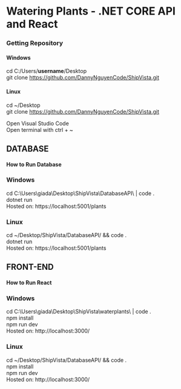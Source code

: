 # Watering Plants - .NET CORE API and React
### Getting Repository
#### Windows
cd C:/Users/**username**/Desktop <br>
git clone https://github.com/DannyNguyenCode/ShipVista.git <br>
#### Linux
cd ~/Desktop <br>
git clone https://github.com/DannyNguyenCode/ShipVista.git <br>

Open Visual Studio Code <br>
Open terminal with ctrl + ~
## DATABASE
#### How to Run Database <br>
### Windows
cd C:\Users\giada\Desktop\ShipVista\DatabaseAPI\ | code . <br>
dotnet run <br>
Hosted on: https://localhost:5001/plants
### Linux
cd ~/Desktop/ShipVista/DatabaseAPI/ && code . <br>
dotnet run <br>
Hosted on: https://localhost:5001/plants
## FRONT-END
#### How to Run React
### Windows
cd C:\Users\giada\Desktop\ShipVista\waterplants\ | code . <br>
npm install <br>
npm run dev <br>
Hosted on: http://localhost:3000/
### Linux
cd ~/Desktop/ShipVista/DatabaseAPI/ && code . <br>
npm install <br>
npm run dev <br>
Hosted on: http://localhost:3000/



